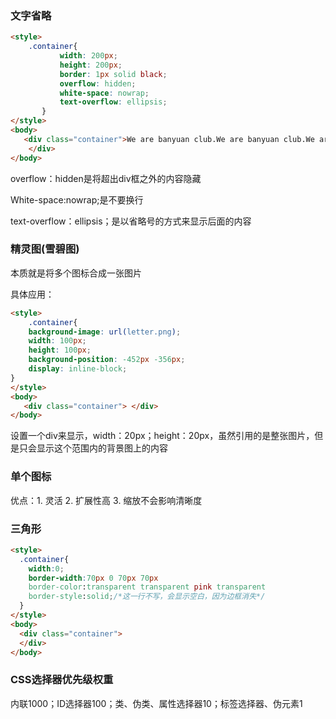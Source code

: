 ### 文字省略

```html
<style>
	.container{
           width: 200px;
           height: 200px;
           border: 1px solid black;
           overflow: hidden;
           white-space: nowrap;
           text-overflow: ellipsis;
       }
</style>
<body>
   <div class="container">We are banyuan club.We are banyuan club.We are banyuan club.We are banyuan club.We are banyuan club.We are banyuan club.We are banyuan club.We are banyuan club.We are banyuan club.We are banyuan club.We are banyuan club.We are banyuan club.We are banyuan club.We are banyuan club.We are banyuan club.We are banyuan club.We are banyuan club.We are banyuan club.We are banyuan club.We are banyuan club.
    </div>
</body>
```

overflow：hidden是将超出div框之外的内容隐藏

White-space:nowrap;是不要换行

text-overflow：ellipsis；是以省略号的方式来显示后面的内容



### 精灵图(雪碧图)

本质就是将多个图标合成一张图片

具体应用：

```html
<style>
	.container{
    background-image: url(letter.png);
    width: 100px;
    height: 100px;
    background-position: -452px -356px;
    display: inline-block;
}
</style>	
<body>
   <div class="container"> </div> 
</body>	

```

设置一个div来显示，width：20px；height：20px，虽然引用的是整张图片，但是只会显示这个范围内的背景图上的内容



### 单个图标

优点：1. 灵活 2. 扩展性高 3. 缩放不会影响清晰度



### 三角形

```html
<style>
  .container{
    width:0;
    border-width:70px 0 70px 70px
    border-color:transparent transparent pink transparent
    border-style:solid;/*这一行不写，会显示空白，因为边框消失*/
  }
</style>
<body>
  <div class="container">
  </div>
</body>
```



### CSS选择器优先级权重

内联1000；ID选择器100；类、伪类、属性选择器10；标签选择器、伪元素1